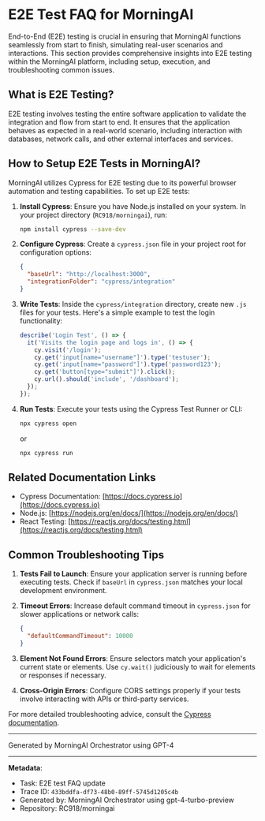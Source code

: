 # E2E Test FAQ for MorningAI

End-to-End (E2E) testing is crucial in ensuring that MorningAI functions seamlessly from start to finish, simulating real-user scenarios and interactions. This section provides comprehensive insights into E2E testing within the MorningAI platform, including setup, execution, and troubleshooting common issues.

## What is E2E Testing?

E2E testing involves testing the entire software application to validate the integration and flow from start to end. It ensures that the application behaves as expected in a real-world scenario, including interaction with databases, network calls, and other external interfaces and services.

## How to Setup E2E Tests in MorningAI?

MorningAI utilizes Cypress for E2E testing due to its powerful browser automation and testing capabilities. To set up E2E tests:

1. **Install Cypress**: Ensure you have Node.js installed on your system. In your project directory (`RC918/morningai`), run:
   ```bash
   npm install cypress --save-dev
   ```

2. **Configure Cypress**: Create a `cypress.json` file in your project root for configuration options:
   ```json
   {
     "baseUrl": "http://localhost:3000",
     "integrationFolder": "cypress/integration"
   }
   ```

3. **Write Tests**: Inside the `cypress/integration` directory, create new `.js` files for your tests. Here's a simple example to test the login functionality:
   ```javascript
   describe('Login Test', () => {
     it('Visits the login page and logs in', () => {
       cy.visit('/login');
       cy.get('input[name="username"]').type('testuser');
       cy.get('input[name="password"]').type('password123');
       cy.get('button[type="submit"]').click();
       cy.url().should('include', '/dashboard');
     });
   });
   ```

4. **Run Tests**: Execute your tests using the Cypress Test Runner or CLI:
   ```bash
   npx cypress open
   ```
   or
   ```bash
   npx cypress run
   ```

## Related Documentation Links

- Cypress Documentation: [https://docs.cypress.io](https://docs.cypress.io)
- Node.js: [https://nodejs.org/en/docs/](https://nodejs.org/en/docs/)
- React Testing: [https://reactjs.org/docs/testing.html](https://reactjs.org/docs/testing.html)

## Common Troubleshooting Tips

1. **Tests Fail to Launch**: Ensure your application server is running before executing tests. Check if `baseUrl` in `cypress.json` matches your local development environment.
   
2. **Timeout Errors**: Increase default command timeout in `cypress.json` for slower applications or network calls:
   ```json
   {
     "defaultCommandTimeout": 10000
   }
   ```
   
3. **Element Not Found Errors**: Ensure selectors match your application's current state or elements. Use `cy.wait()` judiciously to wait for elements or responses if necessary.

4. **Cross-Origin Errors**: Configure CORS settings properly if your tests involve interacting with APIs or third-party services.

For more detailed troubleshooting advice, consult the [Cypress documentation](https://docs.cypress.io/guides/references/error-messages).

---
Generated by MorningAI Orchestrator using GPT-4

---

**Metadata**:
- Task: E2E test FAQ update
- Trace ID: `433bddfa-df73-48b0-89ff-5745d1205c4b`
- Generated by: MorningAI Orchestrator using gpt-4-turbo-preview
- Repository: RC918/morningai

